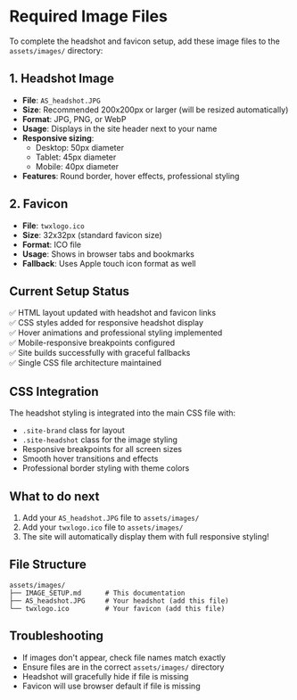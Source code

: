 # Required Image Files

To complete the headshot and favicon setup, add these image files to the `assets/images/` directory:

## 1. Headshot Image
- **File**: `AS_headshot.JPG`
- **Size**: Recommended 200x200px or larger (will be resized automatically)
- **Format**: JPG, PNG, or WebP
- **Usage**: Displays in the site header next to your name
- **Responsive sizing**: 
  - Desktop: 50px diameter
  - Tablet: 45px diameter  
  - Mobile: 40px diameter
- **Features**: Round border, hover effects, professional styling

## 2. Favicon
- **File**: `twxlogo.ico`
- **Size**: 32x32px (standard favicon size)
- **Format**: ICO file
- **Usage**: Shows in browser tabs and bookmarks
- **Fallback**: Uses Apple touch icon format as well

## Current Setup Status
✅ HTML layout updated with headshot and favicon links  
✅ CSS styles added for responsive headshot display  
✅ Hover animations and professional styling implemented  
✅ Mobile-responsive breakpoints configured  
✅ Site builds successfully with graceful fallbacks  
✅ Single CSS file architecture maintained  

## CSS Integration
The headshot styling is integrated into the main CSS file with:
- `.site-brand` class for layout
- `.site-headshot` class for the image styling
- Responsive breakpoints for all screen sizes
- Smooth hover transitions and effects
- Professional border styling with theme colors

## What to do next
1. Add your `AS_headshot.JPG` file to `assets/images/`
2. Add your `twxlogo.ico` file to `assets/images/`
3. The site will automatically display them with full responsive styling!

## File Structure
```
assets/images/
├── IMAGE_SETUP.md      # This documentation
├── AS_headshot.JPG     # Your headshot (add this file)
└── twxlogo.ico         # Your favicon (add this file)
```

## Troubleshooting
- If images don't appear, check file names match exactly
- Ensure files are in the correct `assets/images/` directory
- Headshot will gracefully hide if file is missing
- Favicon will use browser default if file is missing
